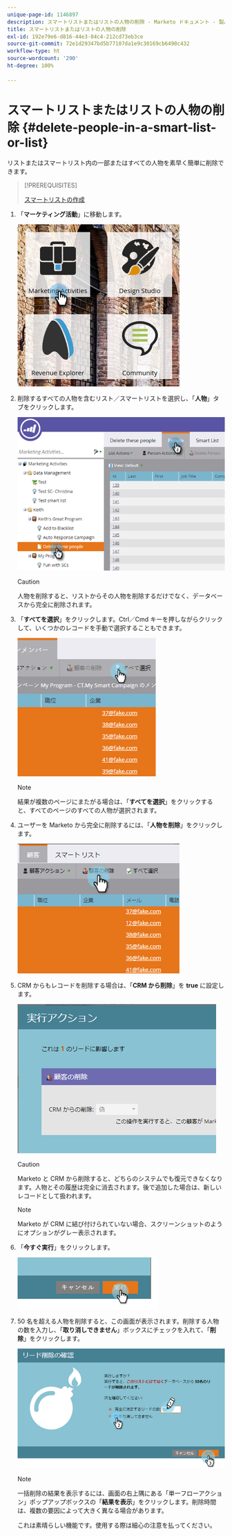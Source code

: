 ```yaml
---
unique-page-id: 1146897
description: スマートリストまたはリストの人物の削除 - Marketo ドキュメント - 製品ドキュメント
title: スマートリストまたはリストの人物の削除
exl-id: 192e79e6-d816-44e3-84c4-212cd73eb3ce
source-git-commit: 72e1d29347bd5b77107da1e9c30169cb6490c432
workflow-type: ht
source-wordcount: '290'
ht-degree: 100%

---
```


# スマートリストまたはリストの人物の削除 {#delete-people-in-a-smart-list-or-list}

リストまたはスマートリスト内の一部またはすべての人物を素早く簡単に削除できます。

>[!PREREQUISITES]
>
>[スマートリストの作成](/help/marketo/product-docs/core-marketo-concepts/smart-lists-and-static-lists/creating-a-smart-list/create-a-smart-list.md)

1. 「**マーケティング活動**」に移動します。

   ![](assets/ma-1.png)

1. 削除するすべての人物を含むリスト／スマートリストを選択し、「**人物**」タブをクリックします。

   ![](assets/two-1.png)

   >[!CAUTION]
   >
   >人物を削除すると、リストからその人物を削除するだけでなく、データベースから完全に削除されます。

1. 「**すべてを選択**」をクリックします。Ctrl／Cmd キーを押しながらクリックして、いくつかのレコードを手動で選択することもできます。

   ![](assets/three-1.png)

   >[!NOTE]
   >
   >結果が複数のページにまたがる場合は、「**すべてを選択**」をクリックすると、すべてのページのすべての人物が選択されます。

1. ユーザーを Marketo から完全に削除するには、「**人物を削除**」をクリックします。

   ![](assets/four-1.png)

1. CRM からもレコードを削除する場合は、「**CRM から削除**」を **true** に設定します。

   ![](assets/five.png)

   >[!CAUTION]
   >
   >Marketo と CRM から削除すると、どちらのシステムでも復元できなくなります。人物とその履歴は完全に消去されます。後で追加した場合は、新しいレコードとして扱われます。

   >[!NOTE]
   >
   >Marketo が CRM に結び付けられていない場合、スクリーンショットのようにオプションがグレー表示されます。

1. 「**今すぐ実行**」をクリックします。

   ![](assets/image2014-9-24-13-3a0-3a3.png)

1. 50 名を超える人物を削除すると、この画面が表示されます。削除する人物の数を入力し、「**取り消しできません**」ボックスにチェックを入れて、「**削除**」をクリックします。

   ![](assets/seven.png)

   >[!NOTE]
   >
   >一括削除の結果を表示するには、画面の右上隅にある「単一フローアクション」ポップアップボックスの「**結果を表示**」をクリックします。削除時間は、複数の要因によって大きく異なる場合があります。

   これは素晴らしい機能です。使用する際は細心の注意を払ってください。
